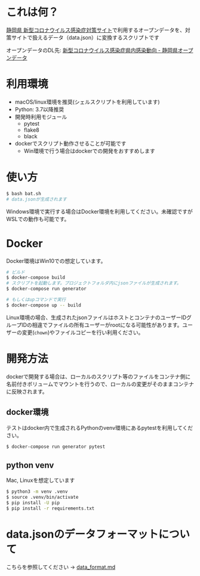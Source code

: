 # これは何？

[静岡県 新型コロナウイルス感染症対策サイト](https://stopcovid19.code4numazu.org/)で利用するオープンデータを、対策サイトで扱えるデータ（data.json）に変換するスクリプトです

オープンデータのDL先: [新型コロナウイルス感染症県内感染動向 - 静岡県オープンデータ](https://opendata.pref.shizuoka.jp/dataset/8167.html)

# 利用環境

- macOS/linux環境を推奨(シェルスクリプトを利用しています)
- Python: 3.7以降推奨
- 開発時利用モジュール
  - pytest
  - flake8
  - black
- dockerでスクリプト動作させることが可能です
  - Win環境で行う場合はdockerでの開発をおすすめします

# 使い方

```bash
$ bash bat.sh
# data.jsonが生成されます
```

Windows環境で実行する場合はDocker環境を利用してください。未確認ですがWSLでの動作も可能です。

# Docker

Docker環境はWin10での想定しています。


```bash
# ビルド
$ docker-compose build
# スクリプトを起動します。プロジェクトフォルダ内にjsonファイルが生成されます。
$ docker-compose run generator

# もしくはupコマンドで実行
$ docker-compose up -- build
```

Linux環境の場合、生成されたjsonファイルはホストとコンテナのユーザーIDグループIDの相違でファイルの所有ユーザーがrootになる可能性があります。ユーザーの変更(`chown`)やファイルコピーを行い利用ください。

# 開発方法

dockerで開発する場合は、ローカルのスクリプト等のファイルをコンテナ側に名前付きボリュームでマウントを行うので、ローカルの変更がそのままコンテナに反映されます。

## docker環境

テストはdocker内で生成されるPythonのvenv環境にあるpytestを利用してください。

```bash
$ docker-compose run generator pytest
```
## python venv

Mac, Linuxを想定しています

```bash
$ python3 -m venv .venv
$ source .venv/bin/activate
$ pip install -U pip
$ pip install -r requirements.txt
```

# data.jsonのデータフォーマットについて
こちらを参照してください -> [data_format.md](data_format.md)